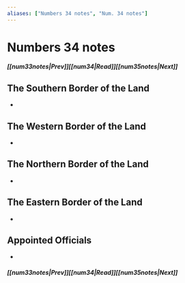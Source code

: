 ```yaml
---
aliases: ["Numbers 34 notes", "Num. 34 notes"]
---
```

# Numbers 34 notes
##### <span class=arrow-left></span>[[num33notes|Prev]]<span class=navigation-separator></span>[[num34|Read]]<span class=navigation-separator></span>[[num35notes|Next]]<span class=arrow-right></span>
## The Southern Border of the Land
- 
## The Western Border of the Land
- 
## The Northern Border of the Land
- 
## The Eastern Border of the Land
- 
## Appointed Officials
- 
##### <span class=arrow-left></span>[[num33notes|Prev]]<span class=navigation-separator></span>[[num34|Read]]<span class=navigation-separator></span>[[num35notes|Next]]<span class=arrow-right></span>